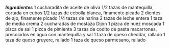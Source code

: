 ***Ingredientes***
1 cucharadita de aceite de oliva
1/2 tazas de mantequilla, cortada en cubos
1/2 tazas de cebolla blanca, finamente picada
2 dientes de ajo, finamente picado
1/4 tazas de harina
2 tazas de leche entera
1 taza de media crema
2 cucharadas de mostaza Dijon
1 pizca de nuez moscada
1 pizca de sal
1 pizca de pimienta
3 tazas de codito de pasta macarrones, precocidos en agua con mantequilla y sal
1 taza de queso cheddar, rallado
1 taza de queso gruyere, rallado
1 taza de queso parmesano, rallado